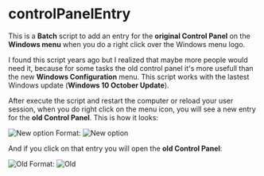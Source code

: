 # controlPanelEntry
This is a **Batch** script to add an entry for the **original Control Panel** on the **Windows menu** when you do a right click over the Windows menu logo.

I found this script years ago but I realized that maybe more people would need it, because for some tasks the old control panel it's more usefull than the new **Windows Configuration** menu. This script works with the lastest Windows update (**Windows 10 October Update**).

After execute the script and restart the computer or reload your user session, when you do right click on the menu icon, you will see a new entry for the **old Control Panel**. This is how it looks:

![New option](https://drive.google.com/open?id=1PJYPa5qlVSvJTC7Dlp7Yl8sJSoDrnc_P)
Format: ![New option](url)

And if you click on that entry you will open the **old Control Panel**:

![Old](https://drive.google.com/open?id=1H4FzyabkAxfe4amEpiJQF5QxmQjV__nI)
Format: ![Old](url)
